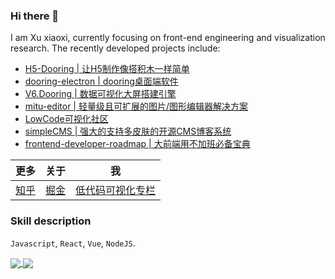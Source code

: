 ### Hi there 👋

I am Xu xiaoxi, currently focusing on front-end engineering and visualization research. The recently developed projects include:

- [H5-Dooring | 让H5制作像搭积木一样简单](https://github.com/MrXujiang/h5-Dooring)
- [dooring-electron | dooring桌面端软件](https://github.com/MrXujiang/dooring-electron-lowcode)
- [V6.Dooring | 数据可视化大屏搭建引擎](http://v6.dooring.cn/beta)
- [mitu-editor | 轻量级且可扩展的图片/图形编辑器解决方案](https://github.com/H5-Dooring/mitu-editor)
- [LowCode可视化社区](http://lowcode.dooring.cn)
- [simpleCMS | 强大的支持多皮肤的开源CMS博客系统](https://github.com/MrXujiang/simpleCMS)
- [frontend-developer-roadmap | 大前端用不加班必备宝典](https://github.com/MrXujiang/frontend-developer-roadmap)

|      更多       |      关于      |      我      |
| ----------- | ----------- |----------- |
| [知乎](https://www.zhihu.com/people/build800) | [掘金](https://juejin.cn/user/3808363978429613/posts) | [低代码可视化专栏](http://mp.weixin.qq.com/mp/homepage?__biz=MzU2Mzk1NzkwOA==&hid=8&sn=4d65684bfea257971d8f798422b48085&scene=18#wechat_redirect)

### Skill description

`Javascript`, `React`, `Vue`, `NodeJS`.

<a href="https://github.com/MrXujiang">
  <img align="center" src="https://github-readme-stats.vercel.app/api?username=MrXujiang&count_private=true&show_icons=true" />
</a>
<a href="https://github.com/MrXujiang">
  <img align="center" src="https://github-readme-stats.vercel.app/api/top-langs/?username=anuraghazra&layout=compact" />
</a>
